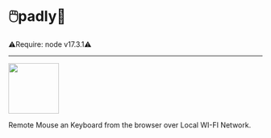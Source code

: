 # 🖱️padly📱
<p>⚠️Require: node v17.3.1⚠️</p>
<hr>
<img width='100vw' src='https://media3.giphy.com/media/cxWG5eigQt1K0/200.webp?cid=ecf05e47owr4y8xruf8wtsggfw2ykd6nmvtd4wac5ntt9v7k&rid=200.webp&ct=g'>
<p>Remote Mouse an Keyboard from the browser over Local WI-FI Network.</p>
